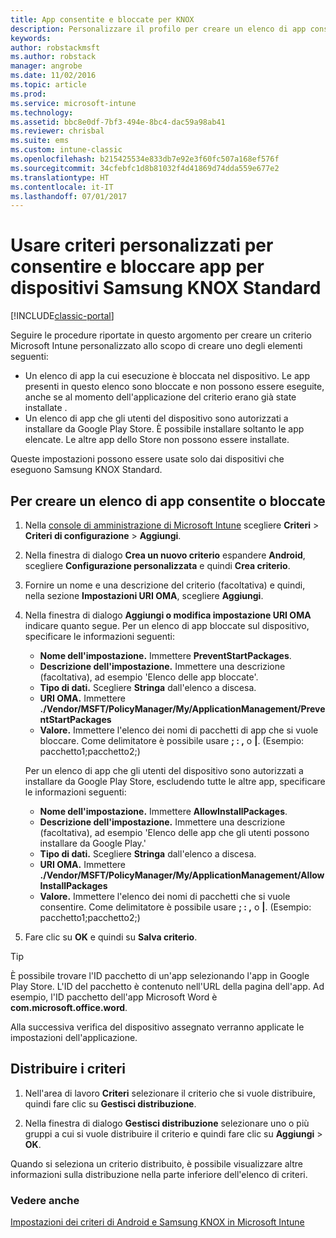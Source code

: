 ```yaml
---
title: App consentite e bloccate per KNOX
description: Personalizzare il profilo per creare un elenco di app consentite e bloccate per KNOX.
keywords: 
author: robstackmsft
ms.author: robstack
manager: angrobe
ms.date: 11/02/2016
ms.topic: article
ms.prod: 
ms.service: microsoft-intune
ms.technology: 
ms.assetid: bbc8e0df-7bf3-494e-8bc4-dac59a98ab41
ms.reviewer: chrisbal
ms.suite: ems
ms.custom: intune-classic
ms.openlocfilehash: b215425534e833db7e92e3f60fc507a168ef576f
ms.sourcegitcommit: 34cfebfc1d8b81032f4d41869d74dda559e677e2
ms.translationtype: HT
ms.contentlocale: it-IT
ms.lasthandoff: 07/01/2017
---
```

# <a name="use-custom-policies-to-allow-and-block-apps-for-samsung-knox-standard-devices"></a>Usare criteri personalizzati per consentire e bloccare app per dispositivi Samsung KNOX Standard

[!INCLUDE[classic-portal](../includes/classic-portal.md)]

Seguire le procedure riportate in questo argomento per creare un criterio Microsoft Intune personalizzato allo scopo di creare uno degli elementi seguenti:

- Un elenco di app la cui esecuzione è bloccata nel dispositivo. Le app presenti in questo elenco sono bloccate e non possono essere eseguite, anche se al momento dell'applicazione del criterio erano già state installate .
- Un elenco di app che gli utenti del dispositivo sono autorizzati a installare da Google Play Store. È possibile installare soltanto le app elencate. Le altre app dello Store non possono essere installate.

Queste impostazioni possono essere usate solo dai dispositivi che eseguono Samsung KNOX Standard.

## <a name="to-create-an-allowed-or-blocked-app-list"></a>Per creare un elenco di app consentite o bloccate

1. Nella [console di amministrazione di Microsoft Intune](https://manage.microsoft.com/) scegliere **Criteri** &gt; **Criteri di configurazione** &gt; **Aggiungi**.
2. Nella finestra di dialogo **Crea un nuovo criterio** espandere **Android**, scegliere **Configurazione personalizzata** e quindi **Crea criterio**.
3. Fornire un nome e una descrizione del criterio (facoltativa) e quindi, nella sezione **Impostazioni URI OMA**, scegliere **Aggiungi**.
4. Nella finestra di dialogo **Aggiungi o modifica impostazione URI OMA** indicare quanto segue. Per un elenco di app bloccate sul dispositivo, specificare le informazioni seguenti:
    
    - **Nome dell'impostazione.** Immettere **PreventStartPackages**.
    - **Descrizione dell'impostazione.** Immettere una descrizione (facoltativa), ad esempio 'Elenco delle app bloccate'.
    -   **Tipo di dati.** Scegliere **Stringa** dall'elenco a discesa.
    -   **URI OMA.** Immettere **./Vendor/MSFT/PolicyManager/My/ApplicationManagement/PreventStartPackages**
    -   **Valore.** Immettere l'elenco dei nomi di pacchetti di app che si vuole bloccare. Come delimitatore è possibile usare **; : ,** o **|**. (Esempio: pacchetto1;pacchetto2;)

    Per un elenco di app che gli utenti del dispositivo sono autorizzati a installare da Google Play Store, escludendo tutte le altre app, specificare le informazioni seguenti:

    - **Nome dell'impostazione.** Immettere **AllowInstallPackages**.
    - **Descrizione dell'impostazione.** Immettere una descrizione (facoltativa), ad esempio 'Elenco delle app che gli utenti possono installare da Google Play.'
    - **Tipo di dati.** Scegliere **Stringa** dall'elenco a discesa.
    - **URI OMA.** Immettere **./Vendor/MSFT/PolicyManager/My/ApplicationManagement/AllowInstallPackages**
    - **Valore.** Immettere l'elenco dei nomi di pacchetti che si vuole consentire. Come delimitatore è possibile usare **; : ,** o **|**. (Esempio: pacchetto1;pacchetto2;)

4. Fare clic su **OK** e quindi su **Salva criterio**. 

>[!TIP]
> È possibile trovare l'ID pacchetto di un'app selezionando l'app in Google Play Store. L'ID del pacchetto è contenuto nell'URL della pagina dell'app. Ad esempio, l'ID pacchetto dell'app Microsoft Word è **com.microsoft.office.word**.

Alla successiva verifica del dispositivo assegnato verranno applicate le impostazioni dell'applicazione.


## <a name="deploy-the-policy"></a>Distribuire i criteri

1.  Nell'area di lavoro **Criteri** selezionare il criterio che si vuole distribuire, quindi fare clic su **Gestisci distribuzione**.

2.  Nella finestra di dialogo **Gestisci distribuzione** selezionare uno o più gruppi a cui si vuole distribuire il criterio e quindi fare clic su **Aggiungi** &gt; **OK**.

 
Quando si seleziona un criterio distribuito, è possibile visualizzare altre informazioni sulla distribuzione nella parte inferiore dell'elenco di criteri.

### <a name="see-also"></a>Vedere anche
[Impostazioni dei criteri di Android e Samsung KNOX in Microsoft Intune](android-policy-settings-in-microsoft-intune.md)
